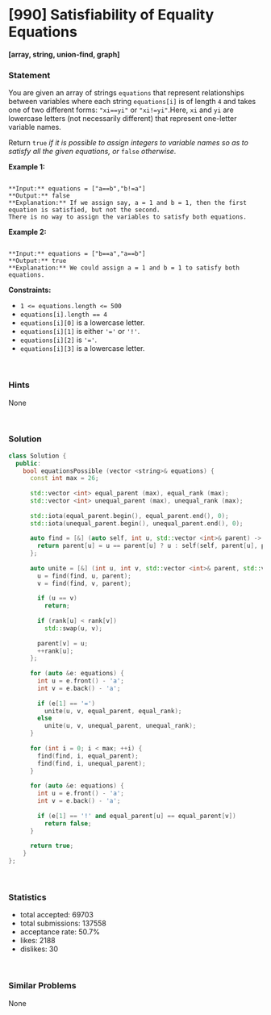 # [990] Satisfiability of Equality Equations

**[array, string, union-find, graph]**

### Statement

You are given an array of strings `equations` that represent relationships between variables where each string `equations[i]` is of length `4` and takes one of two different forms: `"xi==yi"` or `"xi!=yi"`.Here, `xi` and `yi` are lowercase letters (not necessarily different) that represent one-letter variable names.

Return `true` *if it is possible to assign integers to variable names so as to satisfy all the given equations, or* `false` *otherwise*.


**Example 1:**

```

**Input:** equations = ["a==b","b!=a"]
**Output:** false
**Explanation:** If we assign say, a = 1 and b = 1, then the first equation is satisfied, but not the second.
There is no way to assign the variables to satisfy both equations.

```

**Example 2:**

```

**Input:** equations = ["b==a","a==b"]
**Output:** true
**Explanation:** We could assign a = 1 and b = 1 to satisfy both equations.

```

**Constraints:**
* `1 <= equations.length <= 500`
* `equations[i].length == 4`
* `equations[i][0]` is a lowercase letter.
* `equations[i][1]` is either `'='` or `'!'`.
* `equations[i][2]` is `'='`.
* `equations[i][3]` is a lowercase letter.


<br>

### Hints

None

<br>

### Solution

```cpp
class Solution {
  public:
    bool equationsPossible (vector <string>& equations) {
      const int max = 26;
      
      std::vector <int> equal_parent (max), equal_rank (max);
      std::vector <int> unequal_parent (max), unequal_rank (max);
      
      std::iota(equal_parent.begin(), equal_parent.end(), 0);
      std::iota(unequal_parent.begin(), unequal_parent.end(), 0);
      
      auto find = [&] (auto self, int u, std::vector <int>& parent) -> int {
        return parent[u] = u == parent[u] ? u : self(self, parent[u], parent);
      };
      
      auto unite = [&] (int u, int v, std::vector <int>& parent, std::vector <int>& rank) {
        u = find(find, u, parent);
        v = find(find, v, parent);
        
        if (u == v)
          return;
        
        if (rank[u] < rank[v])
          std::swap(u, v);
        
        parent[v] = u;
        ++rank[u];
      };
      
      for (auto &e: equations) {
        int u = e.front() - 'a';
        int v = e.back() - 'a';
        
        if (e[1] == '=')
          unite(u, v, equal_parent, equal_rank);
        else
          unite(u, v, unequal_parent, unequal_rank);
      }
      
      for (int i = 0; i < max; ++i) {
        find(find, i, equal_parent);
        find(find, i, unequal_parent);
      }
      
      for (auto &e: equations) {
        int u = e.front() - 'a';
        int v = e.back() - 'a';
        
        if (e[1] == '!' and equal_parent[u] == equal_parent[v])
          return false;
      }
      
      return true;
    }
};
```

<br>

### Statistics

- total accepted: 69703
- total submissions: 137558
- acceptance rate: 50.7%
- likes: 2188
- dislikes: 30

<br>

### Similar Problems

None
